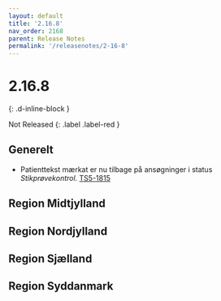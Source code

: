 ```yaml
---
layout: default
title: '2.16.8'
nav_order: 2168
parent: Release Notes
permalink: '/releasenotes/2-16-8'
---
```


# 2.16.8
{: .d-inline-block }

Not Released
{: .label .label-red }

## Generelt
- Patienttekst mærkat er nu tilbage på ansøgninger i status *Stikprøvekontrol*. [TS5-1815](https://sd.trifork.com/browse/TS5-1815)
  
## Region Midtjylland

## Region Nordjylland

## Region Sjælland

## Region Syddanmark
